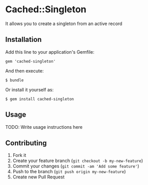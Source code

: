 # Cached::Singleton

It allows you to create a singleton from an active record

## Installation

Add this line to your application's Gemfile:

    gem 'cached-singleton'

And then execute:

    $ bundle

Or install it yourself as:

    $ gem install cached-singleton

## Usage

TODO: Write usage instructions here

## Contributing

1. Fork it
2. Create your feature branch (`git checkout -b my-new-feature`)
3. Commit your changes (`git commit -am 'Add some feature'`)
4. Push to the branch (`git push origin my-new-feature`)
5. Create new Pull Request
